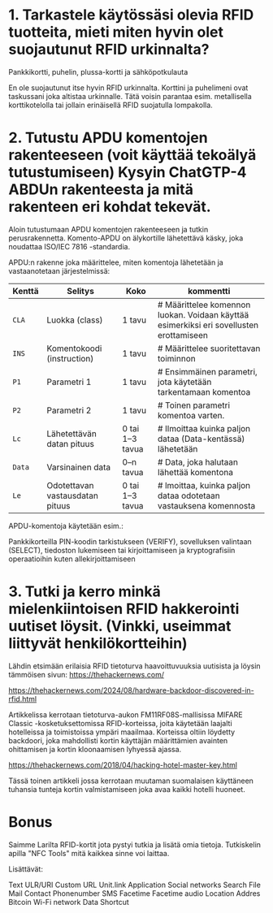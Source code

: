 # 1. Tarkastele käytössäsi olevia RFID tuotteita, mieti miten hyvin olet suojautunut RFID urkinnalta?

Pankkikortti, puhelin, plussa-kortti ja sähköpotkulauta

En ole suojautunut itse hyvin RFID urkinnalta. Korttini ja puhelimeni ovat taskussani joka altistaa urkinnalle. Tätä voisin parantaa esim. metallisella korttikotelolla tai jollain erinäisellä RFID suojatulla lompakolla.


# 2. Tutustu APDU komentojen rakenteeseen (voit käyttää tekoälyä tutustumiseen) Kysyin ChatGTP-4 ABDUn rakenteesta ja mitä rakenteen eri kohdat tekevät.


Aloin tutustumaan APDU komentojen rakenteeseen ja tutkin perusrakennetta. Komento-APDU on älykortille lähetettävä käsky, joka noudattaa ISO/IEC 7816 -standardia.

APDU:n rakenne joka määrittelee, miten komentoja lähetetään ja vastaanotetaan järjestelmissä:


| **Kenttä** | **Selitys**                             | **Koko**               | **kommentti**        |
|------------|-----------------------------------------|------------------------|---------------------|
| `CLA`      | Luokka (class)                          | 1 tavu                 | # Määrittelee komennon luokan. Voidaan käyttää esimerkiksi eri sovellusten erottamiseen |
| `INS`      | Komentokoodi (instruction)              | 1 tavu                 | # Määrittelee suoritettavan toiminnon |
| `P1`       | Parametri 1                             | 1 tavu                 | # Ensimmäinen parametri, jota käytetään tarkentamaan komentoa      |
| `P2`       | Parametri 2                             | 1 tavu                 | # Toinen parametri komentoa varten.    |
| `Lc`       | Lähetettävän datan pituus               | 0 tai 1–3 tavua        | # Ilmoittaa kuinka paljon dataa (Data-kentässä) lähetetään |
| `Data`     | Varsinainen data                        | 0–n tavua              | # Data, joka halutaan lähettää komentona |
| `Le`       | Odotettavan vastausdatan pituus         | 0 tai 1–3 tavua        | # lmoittaa, kuinka paljon dataa odotetaan vastauksena komennosta |


APDU-komentoja käytetään esim.:

Pankkikorteilla PIN-koodin tarkistukseen (VERIFY), sovelluksen valintaan (SELECT), tiedoston lukemiseen tai kirjoittamiseen ja kryptografisiin operaatioihin kuten allekirjoittamiseen


# 3. Tutki ja kerro minkä mielenkiintoisen RFID hakkerointi uutiset löysit. (Vinkki, useimmat liittyvät henkilökortteihin)

Lähdin etsimään erilaisia RFID tietoturva haavoittuvuuksia uutisista ja löysin tämmöisen sivun: https://thehackernews.com/

https://thehackernews.com/2024/08/hardware-backdoor-discovered-in-rfid.html

Artikkelissa kerrotaan tietoturva-aukon FM11RF08S-mallisissa MIFARE Classic -kosketuksettomissa RFID-korteissa, joita käytetään laajalti hotelleissa ja toimistoissa ympäri maailmaa. Korteissa oltiin löydetty backdoori, joka mahdollisti kortin käyttäjän määrittämien avainten ohittamisen ja kortin kloonaamisen lyhyessä ajassa.

https://thehackernews.com/2018/04/hacking-hotel-master-key.html

Tässä toinen artikkeli jossa kerrotaan muutaman suomalaisen käyttäneen tuhansia tunteja kortin valmistamiseen joka avaa kaikki hotelli huoneet.


# Bonus 

Saimme Larilta RFID-kortit jota pystyi tutkia ja lisätä omia tietoja. Tutkiskelin apilla "NFC Tools" mitä kaikkea sinne voi laittaa.

Lisättävät:

Text
ULR/URI
Custom URL 
Unit.link
Application
Social networks
Search
File
Mail
Contact
Phonenumber
SMS
Facetime
Facetime audio
Location
Addres
Bitcoin
Wi-Fi network
Data
Shortcut







